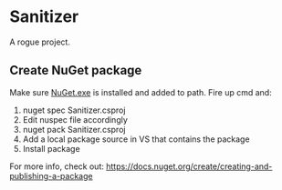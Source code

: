 # Sanitizer

A rogue project.

<h2>Create NuGet package</h2>

Make sure <a href="https://dist.nuget.org/win-x86-commandline/latest/nuget.exe" target="_blank">NuGet.exe</a> is installed and added to path. Fire up cmd and:

1. nuget spec Sanitizer.csproj
2. Edit nuspec file accordingly 
3. nuget pack Sanitizer.csproj
4. Add a local package source in VS that contains the package
5. Install package

For more info, check out: https://docs.nuget.org/create/creating-and-publishing-a-package
